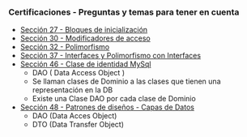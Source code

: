 ### Certificaciones - Preguntas y temas para tener en cuenta
* [Sección 27 - Bloques de inicialización](../T2_Programacion/seccion27)
* [Sección 30 - Modificadores de acceso](../T2_Programacion/seccion30)
* [Sección 32 - Polimorfismo](../T2_Programacion/seccion32)
* [Sección 37 - Interfaces y Polimorfismo con Interfaces](../T2_Programacion/seccion37)
* [Sección 46 - Clase de identidad MySql]()
    - DAO ( Data Access Object )
    - Se llaman clases de Dominio a las clases que tienen
        una representación en la DB
    - Existe una Clase DAO por cada clase de Dominio
* [Sección 48 - Patrones de diseños - Capas de Datos]()
    - DAO (Data Acces Object)
    - DTO (Data Transfer Object)